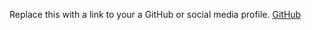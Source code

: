 Replace this with a link to your a GitHub or social media profile.
[GitHub](http://Arjunvijayanvr/markdown-portfolio)
